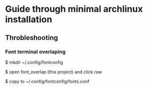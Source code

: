 # Guide through minimal archlinux installation

## Throbleshooting

### Font terminal overlaping
$ mkdir ~/.config/fontconfig

$ open font_overlap (this project) and click raw

$ copy to ~/.config/fontconfig/fonts.conf
